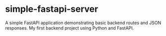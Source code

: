 # simple-fastapi-server
A simple FastAPI application demonstrating basic backend routes and JSON responses. My first backend project using Python and FastAPI.
